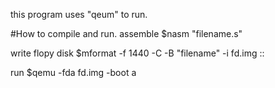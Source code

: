 this program uses "qeum" to run.

#How to compile and run.
assemble
$nasm "filename.s"

write flopy disk
$mformat -f 1440 -C -B "filename" -i fd.img ::

run
$qemu -fda fd.img -boot a
